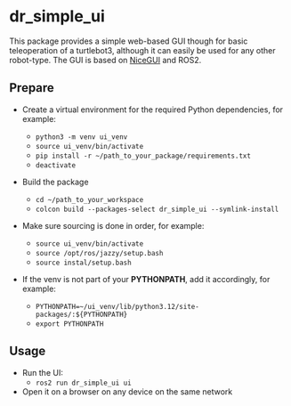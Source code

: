 # dr_simple_ui

This package provides a simple web-based GUI though for basic teleoperation of a turtlebot3, although it can easily be used for any other robot-type. The GUI is based on [NiceGUI](https://nicegui.io/) and ROS2.

## Prepare

- Create a virtual environment for the required Python dependencies, for example:
  - ``python3 -m venv ui_venv``
  - ``source ui_venv/bin/activate``
  - ``pip install -r ~/path_to_your_package/requirements.txt``
  - ``deactivate``

- Build the package
  - ``cd ~/path_to_your_workspace``
  - ``colcon build --packages-select dr_simple_ui --symlink-install``

- Make sure sourcing is done in order, for example:
  - ``source ui_venv/bin/activate``
  - ``source /opt/ros/jazzy/setup.bash``
  - ``source instal/setup.bash``

- If the venv is not part of your **PYTHONPATH**, add it accordingly, for example:
  - ``PYTHONPATH=~/ui_venv/lib/python3.12/site-packages/:${PYTHONPATH}``
  - ``export PYTHONPATH``

## Usage

- Run the UI:
  - ``ros2 run dr_simple_ui ui``
- Open it on a browser on any device on the same network
